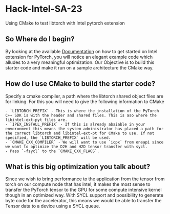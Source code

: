 # Hack-Intel-SA-23
Using CMake to test libtorch with Intel pytorch extension

## So Where do I begin?
By looking at the available [Documentation](https://github.com/TaufeqRazakh/Hack-Intel-SA-23) on how to get started on Intel extension for PyTorch, you will notice an elegant example code which alludes to a very meaningful optimization. Our Objective is to build this starter code and make it run on a sample architecture the CMake way.

## How do I use CMake to build the starter code?
Specify a cmake compiler, a path where the libtorch shared object files are for linking. For this you will need to give the following information to CMake

    - `LIBTORCH_PREFIX` - This is where the installation of the PyTorch C++ SDK is with the header and shared files. This is aso where the libintel-ext-pyt files are.
    - `IPEX_INSTALL_PREFIX` - If this is already abaiable in your envoronment this means the system administrator has placed a path for the correct libtorch and libintel-ext-pt for CMake to use. If not specified, the `LIBTORCH_PREFIX` will be used.
    - `CMAKE_CXX_COMPILER` - We will want to use `icpx` from oneapi since we want to optimize the D2H and H2D tensor transfer with sycl.
    - Pass `-fsycl` to the `CMAKE_CXX_FLAGS`.

## What is this big optimization you talk about?
Since we wish to bring performance to the application from the tensor from torch on our compute node that has intel, it makes the most sense to transfer the PyTorch tensor to the GPU for some compute intensive kernel though in an optimized way. With SYCL support and possibility to generate byte code for the accelerator, this means we would be able to transfer the Tensor data to a device using a SYCL queue.  